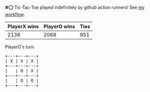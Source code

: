 :x::o: Tic-Tac-Toe played indefinitely by github action runners! See [my workflow](.github/workflows/play.yaml).

|PlayerX wins|PlayerO wins|Ties|
|-|-|-|
|2136|2068|951|

PlayerO's turn.

<pre>
+---+---+---+
| X | X | X |
+---+---+---+
|   | O | X |
+---+---+---+
|   | O | O |
+---+---+---+
</pre>